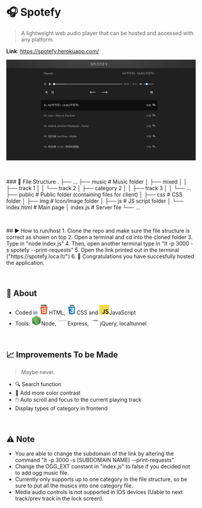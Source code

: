 # 🎧 Spotefy

> A lightweight web audio player that can be hosted and accessed with any platform.

**Link**: https://spotefy.herokuapp.com/

![frontpage](frontpage.jpg) 


<p>&nbsp;</p>
### 📁 File Structure 
    .
    ├── ...
    ├── music                     # Music folder
    │   ├── mixed   
    │   │   ├── track 1
    │   │   └── track 2
    │   ├── category 2   
    │   │   ├── track 3
    │   │   └── ...
    ├── public                    # Public folder (containing files for client)
    │   ├── css                   # CSS folder
    │   ├── img                   # Icon/Image folder
    │   ├── js                    # JS script folder
    │   └── index.html            # Main page
    │   index.js                  # Server file
    └── ...

<p>&nbsp;</p>
## ▶️ How to run/host
1. Clone the repo and make sure the file structure is correct as shown on top
2. Open a terminal and cd into the cloned folder
3. Type in "node index.js"
4. Then, open another terminal type in "lt -p 3000 -s spotefy --print-requests"
5. Open the link printed out in the terminal ("https://spotefy.loca.lt/")
6. 🎉 Congratulations you have succesfully hosted the application.

<p>&nbsp;</p>

## 📙 About
- Coded in <img alt="HTML5" width="26px" src="https://raw.githubusercontent.com/github/explore/80688e429a7d4ef2fca1e82350fe8e3517d3494d/topics/html/html.png" />HTML, <img  alt="CSS3" width="26px" src="https://raw.githubusercontent.com/github/explore/80688e429a7d4ef2fca1e82350fe8e3517d3494d/topics/css/css.png" />CSS and <img alt="JavaScript" width="26px" src="https://raw.githubusercontent.com/github/explore/80688e429a7d4ef2fca1e82350fe8e3517d3494d/topics/javascript/javascript.png" />JavaScript
- Tools: <img alt="Node.js" width="26px" src="https://raw.githubusercontent.com/github/explore/80688e429a7d4ef2fca1e82350fe8e3517d3494d/topics/nodejs/nodejs.png" />Node, <img alt="Express" width="26px" src="https://raw.githubusercontent.com/github/explore/80688e429a7d4ef2fca1e82350fe8e3517d3494d/topics/express/express.png" />Express, <img alt="jQuery.js" width="26px" src="https://raw.githubusercontent.com/github/explore/80688e429a7d4ef2fca1e82350fe8e3517d3494d/topics/jquery/jquery.png" />jQuery, localtunnel

<p>&nbsp;</p>

## 📈 Improvements To be Made 
> Maybe never.
- 🔍 Search function 
- 🎨 Add more color contrast 
- 🖱️ Auto scroll and focus to the current playing track 
- Display types of category in frontend

<p>&nbsp;</p>

## ⚠️ Note 
- You are able to change the subdomain of the link by altering the command "lt -p 3000 -s [SUBDOMAIN NAME] --print-requests".
- Change the OGG_EXT constant in "index.js" to false if you decided not to add ogg music file.
- Currently only supports up to one category in the file structure, so be sure to put all the musics into one category file.
- Media audio controls is not supported in IOS devices (Uable to next track/prev track in the lock screen).
